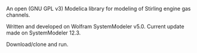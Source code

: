 An open (GNU GPL v3) Modelica library for modeling of Stirling engine gas channels.

Written and developed on Wolfram SystemModeler v5.0. Current update made on SystemModeler 12.3.

Download/clone and run.
